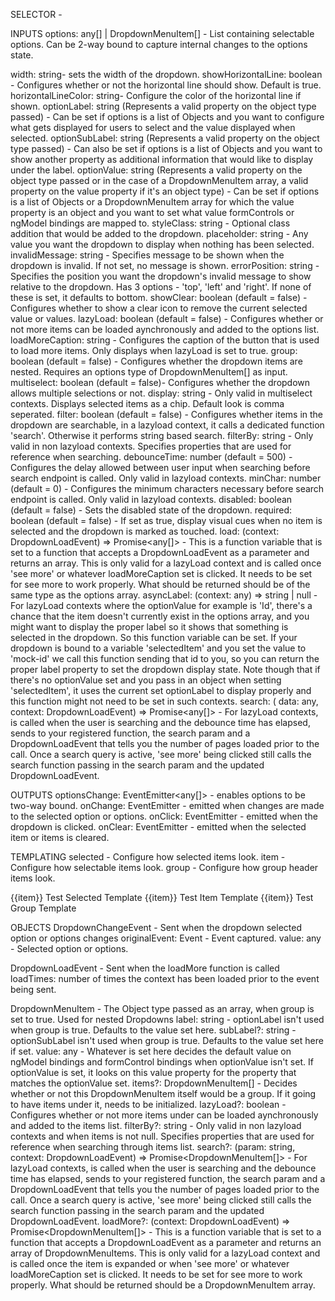 SELECTOR - <verbena-drop-down></verbena-drop-down>

INPUTS
options: any[] | DropdownMenuItem[] - List containing selectable options. Can be 2-way bound to capture internal changes to the options state.

width: string- sets the width of the dropdown.
showHorizontalLine: boolean - Configures whether or not the horizontal line should show. Default is true.
horizontalLineColor: string- Configure the color of the horizontal line if shown.
optionLabel: string (Represents a valid property on the object type passed) - Can be set if options is a list of Objects and you want to configure what gets displayed for users to select and the value displayed when selected.
optionSubLabel: string (Represents a valid property on the object type passed) - Can also be set if options is a list of Objects and you want to show another property as additional information that would like to display under the label.
optionValue: string (Represents a valid property on the object type passed or in the case of a DropdownMenuItem array, a valid property on the value property if it's an object type) - Can be set if options is a list of Objects or a DropdownMenuItem array for which the value property is an object and you want to set what value formControls or ngModel bindings are mapped to.
styleClass: string - Optional class addition that would be added to the dropdown.
placeholder: string - Any value you want the dropdown to display when nothing has been selected.
invalidMessage: string - Specifies message to be shown when the dropdown is invalid. If not set, no message is shown.
errorPosition: string - Specifies the position you want the dropdown's invalid message to show relative to the dropdown. Has 3 options - 'top', 'left' and 'right'. If none of these is set, it defaults to bottom.
showClear: boolean (default = false) - Configures whether to show a clear icon to remove the current selected value or values.
lazyLoad: boolean (default = false) - Configures whether or not more items can be loaded aynchronously and added to the options list.
loadMoreCaption: string - Configures the caption of the button that is used to load more items. Only displays when lazyLoad is set to true.
group: boolean (default = false) - Configures whether the dropdown items are nested. Requires an options type of DropdownMenuItem[] as input.
multiselect: boolean (default = false)- Configures whether the dropdown allows multiple selections or not.
display: string - Only valid in multiselect contexts. Displays selected items as a chip. Default look is comma seperated.
filter: boolean (default = false) - Configures whether items in the dropdown are searchable, in a lazyload context, it calls a dedicated function 'search'. Otherwise it performs string based search.
filterBy: string - Only valid in non lazyload contexts. Specifies properties that are used for reference when searching.
debounceTime: number (default = 500) - Configures the delay allowed between user input when searching before search endpoint is called. Only valid in lazyload contexts.
minChar: number (default = 0) - Configures the minimum characters necessary before search endpoint is called. Only valid in lazyload contexts.
disabled: boolean (default = false) - Sets the disabled state of the dropdown.
required: boolean (default = false) - If set as true, display visual cues when no item is selected and the dropdown is marked as touched.
load: (context: DropdownLoadEvent) => Promise<any[]> - This is a function variable that is set to a function that accepts a DropdownLoadEvent as a parameter and returns an array. This is only valid for a lazyLoad context and is called once 'see more' or whatever loadMoreCaption set is clicked. It needs to be set for see more to work properly. What should be returned should be of the same type as the options array.
asyncLabel: (context: any) => string | null - For lazyLoad contexts where the optionValue for example is 'Id', there's a chance that the item doesn't currently exist in the options array, and you might want to display the proper label so it shows that something is selected in the dropdown. So this function variable can be set. If your dropdown is bound to a variable 'selectedItem' and you set the value to 'mock-id' we call this function sending that id to you, so you can return the proper label property to set the dropdown display state. Note though that if there's no optionValue set and you pass in an object when setting 'selectedItem', it uses the current set optionLabel to display properly and this function might not need to be set in such contexts.
search: ( data: any, context: DropdownLoadEvent) => Promise<any[]> - For lazyLoad contexts, is called when the user is searching and the debounce time has elapsed, sends to your registered function, the search param and a DropdownLoadEvent that tells you the number of pages loaded prior to the call. Once a search query is active, 'see more' being clicked still calls the search function passing in the search param and the updated DropdownLoadEvent.

OUTPUTS
optionsChange: EventEmitter<any[]> - enables options to be two-way bound.
onChange: EventEmitter<DropdownChangeEvent> - emitted when changes are made to the selected option or options.
onClick: EventEmitter<Event> - emitted when the dropdown is clicked.
onClear: EventEmitter<Event> - emitted when the selected item or items is cleared.

TEMPLATING
selected - Configure how selected items look.
item - Configure how selectable items look.
group - Configure how group header items look.

<ng-template let-item vTemplate="selected">
    {{item}} Test Selected Template
  </ng-template>
  <ng-template let-item vTemplate="item">
    {{item}} Test Item Template
  </ng-template>
  <ng-template let-item vTemplate="group">
    {{item}} Test Group Template
  </ng-template>

OBJECTS
DropdownChangeEvent - Sent when the dropdown selected option or options changes
originalEvent: Event - Event captured.
value: any - Selected option or options.

DropdownLoadEvent - Sent when the loadMore function is called
loadTimes: number of times the context has been loaded prior to the event being sent.

DropdownMenuItem - The Object type passed as an array, when group is set to true. Used for nested Dropdowns
label: string - optionLabel isn't used when group is true. Defaults to the value set here.
subLabel?: string - optionSubLabel isn't used when group is true. Defaults to the value set here if set.
value: any - Whatever is set here decides the default value on ngModel bindings and formControl bindings when optionValue isn't set. If optionValue is set, it looks on this value property for the property that matches the optionValue set.
items?: DropdownMenuItem[] - Decides whether or not this DropdownMenuItem itself would be a group. If it going to have items under it, needs to be initialized.
lazyLoad?: boolean - Configures whether or not more items under can be loaded aynchronously and added to the items list.
filterBy?: string - Only valid in non lazyload contexts and when items is not null. Specifies properties that are used for reference when searching through items list.
search?: (param: string, context: DropdownLoadEvent) => Promise<DropdownMenuItem[]> - For lazyLoad contexts, is called when the user is searching and the debounce time has elapsed, sends to your registered function, the search param and a DropdownLoadEvent that tells you the number of pages loaded prior to the call. Once a search query is active, 'see more' being clicked still calls the search function passing in the search param and the updated DropdownLoadEvent.
loadMore?: (context: DropdownLoadEvent) => Promise<DropdownMenuItem[]> - This is a function variable that is set to a function that accepts a DropdownLoadEvent as a parameter and returns an array of DropdownMenuItems. This is only valid for a lazyLoad context and is called once the item is expanded or when 'see more' or whatever loadMoreCaption set is clicked. It needs to be set for see more to work properly. What should be returned should be a DropdownMenuItem array.
